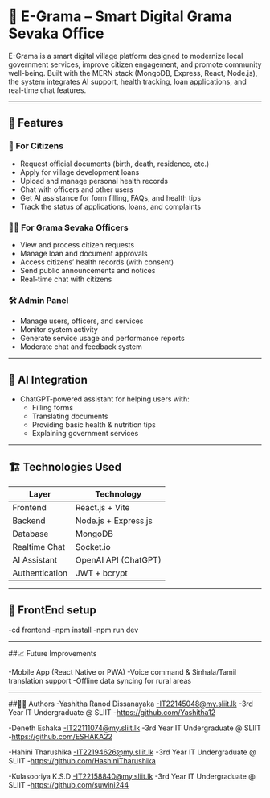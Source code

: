 
# 🏡 E-Grama – Smart Digital Grama Sevaka Office

E-Grama is a smart digital village platform designed to modernize local government services, improve citizen engagement, and promote community well-being. Built with the MERN stack (MongoDB, Express, React, Node.js), the system integrates AI support, health tracking, loan applications, and real-time chat features.

---

## 🚀 Features

### 👤 For Citizens
- Request official documents (birth, death, residence, etc.)
- Apply for village development loans
- Upload and manage personal health records
- Chat with officers and other users
- Get AI assistance for form filling, FAQs, and health tips
- Track the status of applications, loans, and complaints

### 🧑‍💼 For Grama Sevaka Officers
- View and process citizen requests
- Manage loan and document approvals
- Access citizens’ health records (with consent)
- Send public announcements and notices
- Real-time chat with citizens

### 🛠️ Admin Panel
- Manage users, officers, and services
- Monitor system activity
- Generate service usage and performance reports
- Moderate chat and feedback system

---

## 🤖 AI Integration
- ChatGPT-powered assistant for helping users with:
  - Filling forms
  - Translating documents
  - Providing basic health & nutrition tips
  - Explaining government services

---

## 🏗️ Technologies Used

| Layer        | Technology            |
|--------------|------------------------|
| Frontend     | React.js + Vite        |
| Backend      | Node.js + Express.js   |
| Database     | MongoDB                |
| Realtime Chat| Socket.io              |
| AI Assistant | OpenAI API (ChatGPT)   |
| Authentication | JWT + bcrypt         |

---

## 📂 FrontEnd setup

-cd frontend
-npm install
-npm run dev

---

##📈 Future Improvements

-Mobile App (React Native or PWA)
-Voice command & Sinhala/Tamil translation support
-Offline data syncing for rural areas

---

##🧑‍💻 Authors
-Yashitha Ranod Dissanayaka 
  -IT22145048@my.sliit.lk
  -3rd Year IT Undergraduate @ SLIIT
  -https://github.com/Yashitha12

-Deneth Eshaka
  -IT22111074@my.sliit.lk
  -3rd Year IT Undergraduate @ SLIIT
  -https://github.com/ESHAKA22

-Hahini Tharushika
  -IT22194626@my.sliit.lk
  -3rd Year IT Undergraduate @ SLIIT
  -https://github.com/HashiniTharushika

-Kulasooriya K.S.D
  -IT22158840@my.sliit.lk
  -3rd Year IT Undergraduate @ SLIIT
  -https://github.com/suwini244
